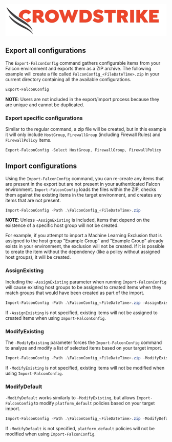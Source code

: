 ![CrowdStrike Falcon](https://raw.githubusercontent.com/CrowdStrike/falconpy/main/docs/asset/cs-logo.png)

## Export all configurations
The `Export-FalconConfig` command gathers configurable items from your Falcon environment and exports them as a
ZIP archive. The following example will create a file called `FalconConfig_<FileDateTime>.zip` in your current
directory containing all the available configurations.
```powershell
Export-FalconConfig
```
**NOTE**: Users are not included in the export/import process because they are unique and cannot be duplicated.
### Export specific configurations
Similar to the regular command, a zip file will be created, but in this example it will only include `HostGroup`,
`FirewallGroup` (including Firewall Rules) and `FirewallPolicy` items.
```powershell
Export-FalconConfig -Select HostGroup, FirewallGroup, FirewallPolicy
```
## Import configurations
Using the `Import-FalconConfig` command, you can re-create any items that are present in the export but are not
present in your authenticated Falcon environment. `Import-FalconConfig` loads the files within the ZIP, checks
them against the existing items in the target environment, and creates any items that are not present.
```powershell
Import-FalconConfig -Path .\FalconConfig_<FileDateTime>.zip
```
**NOTE**: Unless `-AssignExisting` is included, items that depend on the existence of a specific host group will
not be created.

For example, if you attempt to import a Machine Learning Exclusion that is assigned to the host group "Example
Group" and "Example Group" already exists in your environment, the exclusion will not be created. If it is
possible to create the item without the dependency \(like a policy without assigned host groups\), it
will be created.

### AssignExisting
Including the `-AssignExisting` parameter when running `Import-FalconConfig` will cause existing host groups to
be assigned to created items when they match groups that would have been created as part of the import.
```powershell
Import-FalconConfig -Path .\FalconConfig_<FileDateTime>.zip -AssignExisting
```
If `-AssignExisting` is not specified, existing items will not be assigned to created items when using
`Import-FalconConfig`.
### ModifyExisting
The `-ModifyExisting` parameter forces the `Import-FalconConfig` command to analyze and modify a list of selected
items based on your target import.
```powershell
Import-FalconConfig -Path .\FalconConfig_<FileDateTime>.zip -ModifyExisting PreventionPolicy, SensorUpdatePolicy
```
If `-ModifyExisting` is not specified, existing items will not be modified when using `Import-FalconConfig`.
### ModifyDefault
`-ModifyDefault` works similarly to `-ModifyExisting`, but allows `Import-FalconConfig` to modify
`platform_default` policies based on your target import.
```powershell
Import-FalconConfig -Path .\FalconConfig_<FileDateTime>.zip -ModifyDefault PreventionPolicy
```
If `-ModifyDefault` is not specified, `platform_default` policies will not be modified when using
`Import-FalconConfig`.